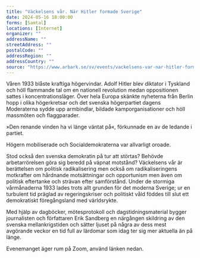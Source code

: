 ```yaml
---
title: "Väckelsens vår. När Hitler formade Sverige"
date: 2024-05-16 18:00:00
forms: [Samtal]
locations: [Internet]
organizer: ""
addressName: ""
streetAddress: ""
postalCode: ""
addressRegion: ""
addressCountry: ""
source: "https://www.arbark.se/sv/events/vackelsens-var-nar-hitler-formade-sverige/"
---
```

Våren 1933 blåste kraftiga högervindar. Adolf Hitler blev diktator i Tyskland och höll flammande tal om en nationell revolution medan oppositionen sattes i koncentrationsläger. Över hela Europa skänkte nyheterna från Berlin hopp i olika högerkretsar och det svenska högerpartiet dagens Moderaterna sydde upp armbindlar, bildade kamporganisationer och höll massmöten och flaggparader.

»Den renande vinden ha vi länge väntat på«, förkunnade en av de ledande i partiet.

Högern mobiliserade och Socialdemokraterna var allvarligt oroade.

Stod också den svenska demokratin på tur att störtas? Behövde arbetarrörelsen göra sig beredd på väpnat motstånd?
Väckelsens vår är berättelsen om politisk radikalisering men också om radikaliseringens motkrafter om hårdnande motsättningar och opportunism men även om politisk eftertanke och strävan efter samförstånd. Under de stormiga vårmånaderna 1933 lades trots allt grunden för det moderna Sverige; ur en turbulent tid präglad av regeringskriser och politiskt våld föddes till slut ett demokratiskt föregångsland med världsrykte.

Med hjälp av dagböcker, mötesprotokoll och dagstidningsmaterial bygger journalisten och författaren Erik Sandberg en närgången skildring av den svenska mellankrigstiden och sätter ljuset på några av dess mest avgörande veckor en tid full av lärdomar som idag ter sig mer aktuella än på länge.

Evenemanget äger rum på Zoom, använd länken nedan.
